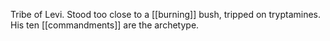 Tribe of Levi. Stood too close to a [[burning]] bush, tripped on tryptamines. His ten [[commandments]] are the archetype.
